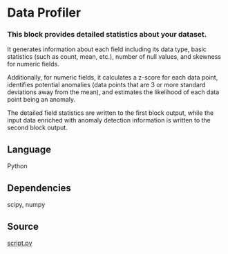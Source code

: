 # Data Profiler

### This block provides detailed statistics about your dataset. 

It generates information about each field including its data type, basic statistics (such as count, mean, etc.), number of null values, and skewness for numeric fields. 

Additionally, for numeric fields, it calculates a z-score for each data point, identifies potential anomalies (data points that are 3 or more standard deviations away from the mean), and estimates the likelihood of each data point being an anomaly. 

The detailed field statistics are written to the first block output, while the input data enriched with anomaly detection information is written to the second block output.

## Language
Python

## Dependencies
scipy, numpy

## Source
[script.py](https://github.com/visokio/omniscope-custom-blocks/blob/master/Analytics/Data%20Profiler/script.py)
